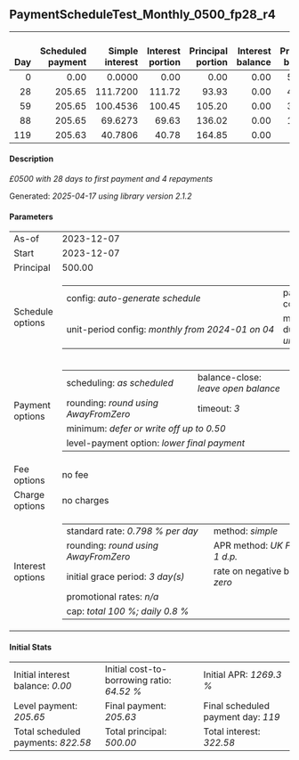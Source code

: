<h2>PaymentScheduleTest_Monthly_0500_fp28_r4</h2>
<table>
    <thead style="vertical-align: bottom;">
        <th style="text-align: right;">Day</th>
        <th style="text-align: right;">Scheduled payment</th>
        <th style="text-align: right;">Simple interest</th>
        <th style="text-align: right;">Interest portion</th>
        <th style="text-align: right;">Principal portion</th>
        <th style="text-align: right;">Interest balance</th>
        <th style="text-align: right;">Principal balance</th>
        <th style="text-align: right;">Total simple interest</th>
        <th style="text-align: right;">Total interest</th>
        <th style="text-align: right;">Total principal</th>
    </thead>
    <tr style="text-align: right;">
        <td class="ci00">0</td>
        <td class="ci01" style="white-space: nowrap;">0.00</td>
        <td class="ci02">0.0000</td>
        <td class="ci03">0.00</td>
        <td class="ci04">0.00</td>
        <td class="ci05">0.00</td>
        <td class="ci06">500.00</td>
        <td class="ci07">0.0000</td>
        <td class="ci08">0.00</td>
        <td class="ci09">0.00</td>
    </tr>
    <tr style="text-align: right;">
        <td class="ci00">28</td>
        <td class="ci01" style="white-space: nowrap;">205.65</td>
        <td class="ci02">111.7200</td>
        <td class="ci03">111.72</td>
        <td class="ci04">93.93</td>
        <td class="ci05">0.00</td>
        <td class="ci06">406.07</td>
        <td class="ci07">111.7200</td>
        <td class="ci08">111.72</td>
        <td class="ci09">93.93</td>
    </tr>
    <tr style="text-align: right;">
        <td class="ci00">59</td>
        <td class="ci01" style="white-space: nowrap;">205.65</td>
        <td class="ci02">100.4536</td>
        <td class="ci03">100.45</td>
        <td class="ci04">105.20</td>
        <td class="ci05">0.00</td>
        <td class="ci06">300.87</td>
        <td class="ci07">212.1736</td>
        <td class="ci08">212.17</td>
        <td class="ci09">199.13</td>
    </tr>
    <tr style="text-align: right;">
        <td class="ci00">88</td>
        <td class="ci01" style="white-space: nowrap;">205.65</td>
        <td class="ci02">69.6273</td>
        <td class="ci03">69.63</td>
        <td class="ci04">136.02</td>
        <td class="ci05">0.00</td>
        <td class="ci06">164.85</td>
        <td class="ci07">281.8009</td>
        <td class="ci08">281.80</td>
        <td class="ci09">335.15</td>
    </tr>
    <tr style="text-align: right;">
        <td class="ci00">119</td>
        <td class="ci01" style="white-space: nowrap;">205.63</td>
        <td class="ci02">40.7806</td>
        <td class="ci03">40.78</td>
        <td class="ci04">164.85</td>
        <td class="ci05">0.00</td>
        <td class="ci06">0.00</td>
        <td class="ci07">322.5815</td>
        <td class="ci08">322.58</td>
        <td class="ci09">500.00</td>
    </tr>
</table>
<h4>Description</h4>
<p><i>£0500 with 28 days to first payment and 4 repayments</i></p>
<p>Generated: <i>2025-04-17 using library version 2.1.2</i></p>
<h4>Parameters</h4>
<table>
    <tr>
        <td>As-of</td>
        <td>2023-12-07</td>
    </tr>
    <tr>
        <td>Start</td>
        <td>2023-12-07</td>
    </tr>
    <tr>
        <td>Principal</td>
        <td>500.00</td>
    </tr>
    <tr>
        <td>Schedule options</td>
        <td>
            <table>
                <tr>
                    <td>config: <i>auto-generate schedule</i></td>
                    <td>payment count: <i>4</i></td>
                </tr>
                <tr>
                    <td style="white-space: nowrap;">unit-period config: <i>monthly from 2024-01 on 04</i></td>
                    <td>max duration: <i>unlimited</i></td>
                </tr>
            </table>
        </td>
    </tr>
    <tr>
        <td>Payment options</td>
        <td>
            <table>
                <tr>
                    <td>scheduling: <i>as scheduled</i></td>
                    <td>balance-close: <i>leave&nbsp;open&nbsp;balance</i></td>
                </tr>
                <tr>
                    <td>rounding: <i>round using AwayFromZero</i></td>
                    <td>timeout: <i>3</i></td>
                </tr>
                <tr>
                    <td colspan='2'>minimum: <i>defer&nbsp;or&nbsp;write&nbsp;off&nbsp;up&nbsp;to&nbsp;0.50</i></td>
                </tr>
                <tr>
                    <td colspan='2'>level-payment option: <i>lower&nbsp;final&nbsp;payment</i></td>
                </tr>
            </table>
        </td>
    </tr>
    <tr>
        <td>Fee options</td>
        <td>no fee
        </td>
    </tr>
    <tr>
        <td>Charge options</td>
        <td>no charges
        </td>
    </tr>
    <tr>
        <td>Interest options</td>
        <td>
            <table>
                <tr>
                    <td>standard rate: <i>0.798 % per day</i></td>
                    <td>method: <i>simple</i></td>
                </tr>
                <tr>
                    <td>rounding: <i>round using AwayFromZero</i></td>
                    <td>APR method: <i>UK FCA to 1 d.p.</i></td>
                </tr>
                <tr>
                    <td>initial grace period: <i>3 day(s)</i></td>
                    <td>rate on negative balance: <i>zero</i></td>
                </tr>
                <tr>
                    <td colspan="2">promotional rates: <i><i>n/a</i></i></td>
                </tr>
                <tr>
                    <td colspan="2">cap: <i>total 100 %; daily 0.8 %</td>
                </tr>
            </table>
        </td>
    </tr>
</table>
<h4>Initial Stats</h4>
<table>
    <tr>
        <td>Initial interest balance: <i>0.00</i></td>
        <td>Initial cost-to-borrowing ratio: <i>64.52 %</i></td>
        <td>Initial APR: <i>1269.3 %</i></td>
    </tr>
    <tr>
        <td>Level payment: <i>205.65</i></td>
        <td>Final payment: <i>205.63</i></td>
        <td>Final scheduled payment day: <i>119</i></td>
    </tr>
    <tr>
        <td>Total scheduled payments: <i>822.58</i></td>
        <td>Total principal: <i>500.00</i></td>
        <td>Total interest: <i>322.58</i></td>
    </tr>
</table>
